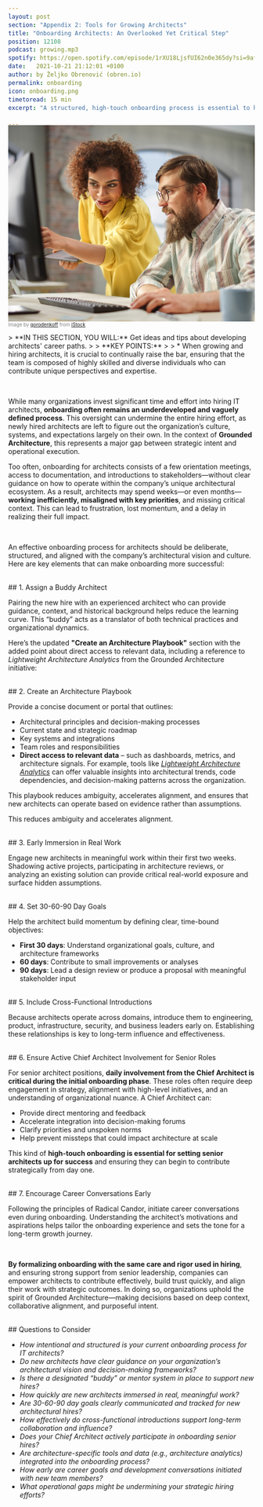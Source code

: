 ```yaml
---
layout: post
section: "Appendix 2: Tools for Growing Architects"
title: "Onboarding Architects: An Overlooked Yet Critical Step"
position: 12108
podcast: growing.mp3
spotify: https://open.spotify.com/episode/1rXU18LjsfUI62n0e365dy?si=9af1d564c5c445ae
date:   2021-10-21 21:12:01 +0100
author: by Željko Obrenović (obren.io)
permalink: onboarding
icon: onboarding.png
timetoread: 15 min
excerpt: "A structured, high-touch onboarding process is essential to help architects quickly align with organizational goals, contribute meaningfully, and uphold the principles of Grounded Architecture."

---
```

<img style="margin-top: -20px; width: 100%; height: 400px; object-fit: cover" 
     src="assets/images/istock/iStock-1481165405.jpg">
<div style="font-size: 70%; margin-top: -16px; color: grey; margin-bottom: 12px">
Image by <a target="_blank" href="https://www.istockphoto.com/en/portfolio/gorodenkoff">gorodenkoff</a> from <a target="_blank" href="https://www.istockphoto.com/">iStock</a>
</div>
> **IN THIS SECTION, YOU WILL:**  Get ideas and tips about developing architects' career paths.
> 
> **KEY POINTS:**
>
> * When growing and hiring architects, it is crucial to continually raise the bar, ensuring that the team is composed of highly skilled and diverse individuals who can contribute unique perspectives and expertise.  
<style>
 .quote {
     border-left: 8px solid #d9ead3;
     padding-left: 36px;
     margin-top: 30px;
     margin-bottom: 40px;
     font-size: 140%;
     font-style: normal;
     color:#888;
 }
    @media only screen and (max-width: 768px) {
        [class="quote"] {
            display: none;
        }
    }

  h4 {
    margin-top: 32px;  
  }
</style>

<br>

While many organizations invest significant time and effort into hiring IT architects, **onboarding often remains an underdeveloped and vaguely defined process**. This oversight can undermine the entire hiring effort, as newly hired architects are left to figure out the organization’s culture, systems, and expectations largely on their own. In the context of **Grounded Architecture**, this represents a major gap between strategic intent and operational execution.

Too often, onboarding for architects consists of a few orientation meetings, access to documentation, and introductions to stakeholders—without clear guidance on how to operate within the company’s unique architectural ecosystem. As a result, architects may spend weeks—or even months—**working inefficiently, misaligned with key priorities**, and missing critical context. This can lead to frustration, lost momentum, and a delay in realizing their full impact.

<br>

An effective onboarding process for architects should be deliberate, structured, and aligned with the company’s architectural vision and culture. Here are key elements that can make onboarding more successful:

<br>
## 1. Assign a Buddy Architect

Pairing the new hire with an experienced architect who can provide guidance, context, and historical background helps reduce the learning curve. This “buddy” acts as a translator of both technical practices and organizational dynamics.

Here’s the updated **"Create an Architecture Playbook"** section with the added point about direct access to relevant data, including a reference to *Lightweight Architecture Analytics* from the Grounded Architecture initiative:

<br>
## 2. Create an Architecture Playbook

Provide a concise document or portal that outlines:

* Architectural principles and decision-making processes
* Current state and strategic roadmap
* Key systems and integrations
* Team roles and responsibilities
* **Direct access to relevant data** – such as dashboards, metrics, and architecture signals. For example, tools like [*Lightweight Architecture Analytics*](https://grounded-architecture.io/analytics) can offer valuable insights into architectural trends, code dependencies, and decision-making patterns across the organization.

This playbook reduces ambiguity, accelerates alignment, and ensures that new architects can operate based on evidence rather than assumptions.

This reduces ambiguity and accelerates alignment.

<br>
## 3. Early Immersion in Real Work

Engage new architects in meaningful work within their first two weeks. Shadowing active projects, participating in architecture reviews, or analyzing an existing solution can provide critical real-world exposure and surface hidden assumptions.

<br>
## 4. Set 30-60-90 Day Goals

Help the architect build momentum by defining clear, time-bound objectives:

* **First 30 days**: Understand organizational goals, culture, and architecture frameworks
* **60 days**: Contribute to small improvements or analyses
* **90 days**: Lead a design review or produce a proposal with meaningful stakeholder input

<br>
## 5. Include Cross-Functional Introductions

Because architects operate across domains, introduce them to engineering, product, infrastructure, security, and business leaders early on. Establishing these relationships is key to long-term influence and effectiveness.

<br>
## 6. Ensure Active Chief Architect Involvement for Senior Roles

For senior architect positions, **daily involvement from the Chief Architect is critical during the initial onboarding phase**. These roles often require deep engagement in strategy, alignment with high-level initiatives, and an understanding of organizational nuance. A Chief Architect can:

* Provide direct mentoring and feedback
* Accelerate integration into decision-making forums
* Clarify priorities and unspoken norms
* Help prevent missteps that could impact architecture at scale

This kind of **high-touch onboarding is essential for setting senior architects up for success** and ensuring they can begin to contribute strategically from day one.

<br>
## 7. Encourage Career Conversations Early

Following the principles of Radical Candor, initiate career conversations even during onboarding. Understanding the architect’s motivations and aspirations helps tailor the onboarding experience and sets the tone for a long-term growth journey.

<br>

**By formalizing onboarding with the same care and rigor used in hiring**, and ensuring strong support from senior leadership, companies can empower architects to contribute effectively, build trust quickly, and align their work with strategic outcomes. In doing so, organizations uphold the spirit of Grounded Architecture—making decisions based on deep context, collaborative alignment, and purposeful intent.


<br>
## Questions to Consider

* *How intentional and structured is your current onboarding process for IT architects?*
* *Do new architects have clear guidance on your organization’s architectural vision and decision-making frameworks?*
* *Is there a designated “buddy” or mentor system in place to support new hires?*
* *How quickly are new architects immersed in real, meaningful work?*
* *Are 30-60-90 day goals clearly communicated and tracked for new architectural hires?*
* *How effectively do cross-functional introductions support long-term collaboration and influence?*
* *Does your Chief Architect actively participate in onboarding senior hires?*
* *Are architecture-specific tools and data (e.g., architecture analytics) integrated into the onboarding process?*
* *How early are career goals and development conversations initiated with new team members?*
* *What operational gaps might be undermining your strategic hiring efforts?*